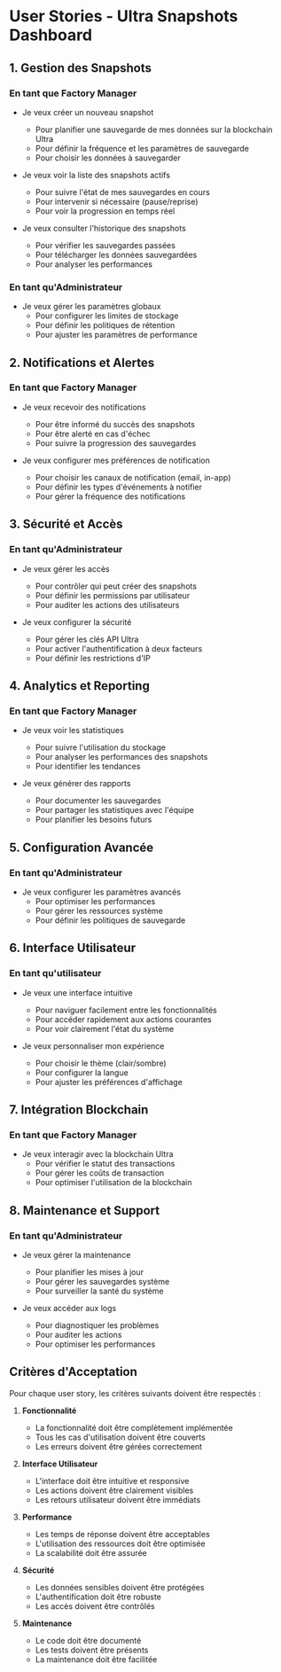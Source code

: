 # User Stories - Ultra Snapshots Dashboard

## 1. Gestion des Snapshots

### En tant que Factory Manager
- Je veux créer un nouveau snapshot
  - Pour planifier une sauvegarde de mes données sur la blockchain Ultra
  - Pour définir la fréquence et les paramètres de sauvegarde
  - Pour choisir les données à sauvegarder

- Je veux voir la liste des snapshots actifs
  - Pour suivre l'état de mes sauvegardes en cours
  - Pour intervenir si nécessaire (pause/reprise)
  - Pour voir la progression en temps réel

- Je veux consulter l'historique des snapshots
  - Pour vérifier les sauvegardes passées
  - Pour télécharger les données sauvegardées
  - Pour analyser les performances

### En tant qu'Administrateur
- Je veux gérer les paramètres globaux
  - Pour configurer les limites de stockage
  - Pour définir les politiques de rétention
  - Pour ajuster les paramètres de performance

## 2. Notifications et Alertes

### En tant que Factory Manager
- Je veux recevoir des notifications
  - Pour être informé du succès des snapshots
  - Pour être alerté en cas d'échec
  - Pour suivre la progression des sauvegardes

- Je veux configurer mes préférences de notification
  - Pour choisir les canaux de notification (email, in-app)
  - Pour définir les types d'événements à notifier
  - Pour gérer la fréquence des notifications

## 3. Sécurité et Accès

### En tant qu'Administrateur
- Je veux gérer les accès
  - Pour contrôler qui peut créer des snapshots
  - Pour définir les permissions par utilisateur
  - Pour auditer les actions des utilisateurs

- Je veux configurer la sécurité
  - Pour gérer les clés API Ultra
  - Pour activer l'authentification à deux facteurs
  - Pour définir les restrictions d'IP

## 4. Analytics et Reporting

### En tant que Factory Manager
- Je veux voir les statistiques
  - Pour suivre l'utilisation du stockage
  - Pour analyser les performances des snapshots
  - Pour identifier les tendances

- Je veux générer des rapports
  - Pour documenter les sauvegardes
  - Pour partager les statistiques avec l'équipe
  - Pour planifier les besoins futurs

## 5. Configuration Avancée

### En tant qu'Administrateur
- Je veux configurer les paramètres avancés
  - Pour optimiser les performances
  - Pour gérer les ressources système
  - Pour définir les politiques de sauvegarde

## 6. Interface Utilisateur

### En tant qu'utilisateur
- Je veux une interface intuitive
  - Pour naviguer facilement entre les fonctionnalités
  - Pour accéder rapidement aux actions courantes
  - Pour voir clairement l'état du système

- Je veux personnaliser mon expérience
  - Pour choisir le thème (clair/sombre)
  - Pour configurer la langue
  - Pour ajuster les préférences d'affichage

## 7. Intégration Blockchain

### En tant que Factory Manager
- Je veux interagir avec la blockchain Ultra
  - Pour vérifier le statut des transactions
  - Pour gérer les coûts de transaction
  - Pour optimiser l'utilisation de la blockchain

## 8. Maintenance et Support

### En tant qu'Administrateur
- Je veux gérer la maintenance
  - Pour planifier les mises à jour
  - Pour gérer les sauvegardes système
  - Pour surveiller la santé du système

- Je veux accéder aux logs
  - Pour diagnostiquer les problèmes
  - Pour auditer les actions
  - Pour optimiser les performances

## Critères d'Acceptation

Pour chaque user story, les critères suivants doivent être respectés :

1. **Fonctionnalité**
   - La fonctionnalité doit être complètement implémentée
   - Tous les cas d'utilisation doivent être couverts
   - Les erreurs doivent être gérées correctement

2. **Interface Utilisateur**
   - L'interface doit être intuitive et responsive
   - Les actions doivent être clairement visibles
   - Les retours utilisateur doivent être immédiats

3. **Performance**
   - Les temps de réponse doivent être acceptables
   - L'utilisation des ressources doit être optimisée
   - La scalabilité doit être assurée

4. **Sécurité**
   - Les données sensibles doivent être protégées
   - L'authentification doit être robuste
   - Les accès doivent être contrôlés

5. **Maintenance**
   - Le code doit être documenté
   - Les tests doivent être présents
   - La maintenance doit être facilitée 